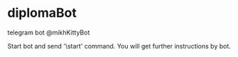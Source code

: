 # diplomaBot
telegram bot @mikhKittyBot  

Start bot and send '\start' command. You will get further instructions by bot.
